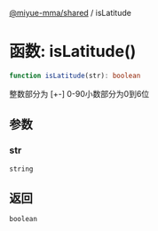 [@miyue-mma/shared](../index.md) / isLatitude

# 函数: isLatitude()

```ts
function isLatitude(str): boolean
```

整数部分为 [+-] 0-90小数部分为0到6位

## 参数

### str

`string`

## 返回

`boolean`
